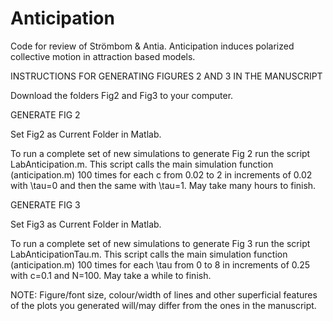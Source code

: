 # Anticipation
Code for review of Strömbom &amp; Antia. Anticipation induces polarized collective motion in attraction based models.

INSTRUCTIONS FOR GENERATING FIGURES 2 AND 3 IN THE MANUSCRIPT

Download the folders Fig2 and Fig3 to your computer.

GENERATE FIG 2 

Set Fig2 as Current Folder in Matlab.

To run a complete set of new simulations to generate Fig 2 run the script LabAnticipation.m. This script calls the main simulation function (anticipation.m) 100 times for each c from 0.02 to 2 in increments of 0.02 with \tau=0 and then the same with \tau=1. May take many hours to finish.

GENERATE FIG 3

Set Fig3 as Current Folder in Matlab.

To run a complete set of new simulations to generate Fig 3 run the script LabAnticipationTau.m. This script calls the main simulation function (anticipation.m) 100 times for each \tau from 0 to 8 in increments of 0.25 with c=0.1 and N=100. May take a while to finish.


NOTE: Figure/font size, colour/width of lines and other superficial features of the plots you generated will/may differ from the ones in the manuscript.
